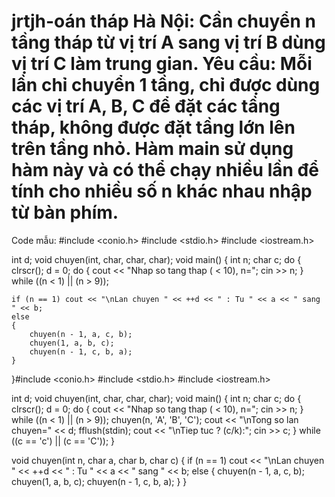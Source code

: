 # jrtjh-oán tháp Hà Nội: Cần chuyển n tầng tháp từ vị trí A sang vị trí B dùng vị trí C làm trung gian. Yêu cầu: Mỗi lần chỉ chuyển 1 tầng, chỉ được dùng các vị trí A, B, C để đặt các tầng tháp, không được đặt tầng lớn lên trên tầng nhỏ. Hàm main sử dụng hàm này và có thể chạy nhiều lần để tính cho nhiều số n khác nhau nhập từ bàn phím.

Code mẫu:
#include <conio.h>
#include <stdio.h>
#include <iostream.h>

int d;
void chuyen(int, char, char, char);
void main()
{
	int n;
	char c;
	do {
		clrscr();
		d = 0;
		do { 	cout << "Nhap so tang thap ( < 10), n=";
			cin >> n;
		} while ((n < 1) || (n > 9));
  
	if (n == 1) cout << "\nLan chuyen " << ++d << " : Tu " << a << " sang " << b;
	else
	{
		chuyen(n - 1, a, c, b);
		chuyen(1, a, b, c);
		chuyen(n - 1, c, b, a);
	}
}#include <conio.h>
#include <stdio.h>
#include <iostream.h>

int d;
void chuyen(int, char, char, char);
void main()
{
	int n;
	char c;
	do {
		clrscr();
		d = 0;
		do { 	cout << "Nhap so tang thap ( < 10), n=";
			cin >> n;
		} while ((n < 1) || (n > 9));
		chuyen(n, 'A', 'B', 'C');
		cout << "\nTong so lan chuyen=" << d;
		fflush(stdin);
		cout << "\nTiep tuc ? (c/k):";
		cin >> c;
	} while ((c == 'c') || (c == 'C'));
}

void chuyen(int n, char a, char b, char c)
{
	if (n == 1) cout << "\nLan chuyen " << ++d << " : Tu " << a << " sang " << b;
	else
	{
		chuyen(n - 1, a, c, b);
		chuyen(1, a, b, c);
		chuyen(n - 1, c, b, a);
	}
}
